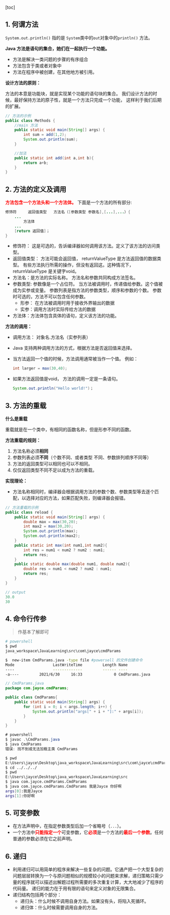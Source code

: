 [toc]

## 1. 何谓方法

`System.out.println()` 指的是 `System`类中的`out`对象中的`println()` 方法。

**Java 方法是语句的集合，她们在一起执行一个功能。**

- 方法是解决一类问题的步骤的有序组合
- 方法包含于类或者对象中
- 方法在程序中被创建，在其他地方被引用。 

**设计方法的原则：**

方法的本意是功能块，就是实现某个功能的语句块的集合。 我们设计方法的时候，最好保持方法的原子性，就是一个方法只完成一个功能， 这样利于我们后期的扩展。 

```java
// 方法的示例
public class Methods {
    //main 方法
    public static void main(String[] args) {
        int sum = add(1,2);
        System.out.println(sum);
    }

    //加法
    public static int add(int a,int b){
        return a+b;
    }
}
```



## 2. 方法的定义及调用

<span style="color:red">**方法包含一个方法头和一个方法体。** </span>下面是一个方法的所有部分:

```java
修饰符		返回值类型	方法名（[参数类型 参数名],[...],...）{
    ...
        方法体
    ...
	[return 返回值]；
}
```

- 修饰符： 这是可选的，告诉编译器如何调用该方法。定义了该方法的访问类型。
- 返回值类型： 方法可能会返回值， returnValueType 是方法返回值的数据类型。 有些方法执行所需的操作，但没有返回这。这种情况下，returnValueType 是关键字void。
- 方法名：是方法的实际名称。 方法名和参数共同构成方法签名。 
- 参数类型: 参数像是一个占位符。 当方法被调用时，传递值给参数。这个值被成为实参或变量。 参数列表是指方法的参数类型，顺序和参数的个数。 参数时可选的，方法不可以包含任何参数。 
  - 形参： 在方法被调用时用于接收外界输出的数据
  - 实参：调用方法时实际传给方法的数据
- 方法体：方法体包含具体的语句，定义该方法的功能。

**方法的调用：**

- 调用方法： 对象名.方法名（实参列表）

- Java 支持两种调用方法的方式，根据方法是否返回值来选择。

- 当方法返回一个值的时候，方法调用通常被当作一个值。 例如：

  ```java
  int larger = max(30,40);
  ```

- 如果方法返回值是void， 方法的调用一定是一条语句。

  ```java
  System.out.println("Hello world!")；
  ```

  

## 3. 方法的重载

**什么是重载**

重载就是在一个类中，有相同的函数名称，但是形参不同的函数。

**方法重载的规则：**

1. 方法名称必须**相同**
2. 参数列表必须**不同**（个数不同、或者类型  不同、参数排列顺序不同等）
3. 方法的返回类型可以相同也可以不相同。
4. 仅仅返回类型不同不足以成为方法的重载。

**实现理论：**

- 方法名称相同时，编译器会根据调用方法的参数个数、参数类型等去逐个匹配，以选择对应的方法，如果匹配失败，则编译器会报错。 

```java
// 方法重载的示例
public class reload {
    public static void main(String[] args) {
        double max = max(30,20);
        int max2 = max(30,20);
        System.out.println(max);
        System.out.println(max2);
    }
    public static int max(int num1,int num2){
        int res = num1 < num2 ? num2 : num1;
        return res;
    }
    public static double max(double num1, double num2){
        double res = num1 < num2 ? num2 : num1;
        return res;
    }
}

// output
30.0
30
```



## 4. 命令行传参

> 作基本了解即可

```bash
# powershell
$ pwd
java_workspace\JavaLearning\src\com\jayce\cmdParams

$  new-item CmdParams.java -type file #powersell 的文件创建命令
Mode                 LastWriteTime         Length Name
----                 -------------         ------ ----
-a----         2021/6/30     16:33              0 CmdParams.java
```

```java
// CmdParams.java
package com.jayce.cmdParams;

public class CmdParams{
    public static void main(String[] args) {
        for (int i = 0; i < args.length; i++) {
            System.out.println("args[" + i + "]:" + args[i]);
        }
    }
}
```

```java
# powershell
$ javac .\CmdParams.java
$ java CmdParams
错误: 找不到或无法加载主类 CmdParams
```

```bash
$ pwd
E:\Users\jayce\Desktop\java_workspace\JavaLearning\src\com\jayce\cmdParams
$ cd ../../../
$ pwd
E:\Users\jayce\Desktop\java_workspace\JavaLearning\src
$ java com.jayce.cmdParams.CmdParams
$ java com.jayce.cmdParams.CmdParams 我是Jayce 你好啊
args[0]:我是Jayce
args[1]:你好啊
```



## 5. 可变参数



- 在方法声明中，在指定参数类型后加一个省略号（`...`）。
- 一个方法中<span style="color:red">**只能指定一个**</span>可变参数，它<span style="color:red">**必须**</span>是一个方法的<span style="color:red">**最后一个参数**</span>。任何普通的参数必须在它之前声明。

## 6. 递归

- 利用递归可以用简单的程序来解决一些复杂的问题。它通产把一个大型复杂的问题层层转换为一个与原问题相似的规模较小的问题来求解，递归策略只需少量的程序就可以描述出解题过程所需要的多次重复计算，大大地减少了程序的代码量。 递归的能力在于用有限的语句来定义对象的无限集合。
- 递归结构包括两个部分：
  - 递归头：什么时候不调用自身方法。如果没有头，将陷入死循环。 
  - 递归体：什么时候需要调用自身的方法。



